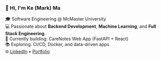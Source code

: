 ### 👋 Hi, I'm Ke (Mark) Ma
🎓 Software Engineering @ McMaster University  
💻 Passionate about **Backend Development**, **Machine Learning**, and **Full Stack Engineering**.  
🔭 Currently building: CareNotes Web App (FastAPI + React)  
📚 Exploring: CI/CD, Docker, and data-driven apps  
🌐 [LinkedIn](https://www.linkedin.com/in/ke-ma-maruko33) • [Portfolio](https://synonymous-wind-d89.notion.site/...)

